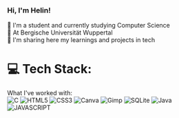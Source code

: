 
### Hi, I'm Helin!

🧸 I'm a student and currently studying Computer Science<br/>
🏫 At Bergische Universität Wuppertal<br/>
🌱 I'm sharing here my learnings and projects in tech<br/>

# 💻 Tech Stack:
What I've worked with:<br/>
![C](https://img.shields.io/badge/c-%2300599C.svg?style=for-the-badge&logo=c&logoColor=white) ![HTML5](https://img.shields.io/badge/html5-%23E34F26.svg?style=for-the-badge&logo=html5&logoColor=white) ![CSS3](https://img.shields.io/badge/css3-%231572B6.svg?style=for-the-badge&logo=css3&logoColor=white) ![Canva](https://img.shields.io/badge/Canva-%2300C4CC.svg?style=for-the-badge&logo=Canva&logoColor=white) ![Gimp](https://img.shields.io/badge/Gimp-657D8B?style=for-the-badge&logo=gimp&logoColor=FFFFFF) ![SQLite](https://img.shields.io/badge/sqlite-%2307405e.svg?style=for-the-badge&logo=sqlite&logoColor=white) ![Java](https://img.shields.io/badge/java-%23ED8B00.svg?style=for-the-badge&logo=openjdk&logoColor=white)<br/>
![JAVASCRIPT](https://img.shields.io/badge/JavaScript-323330?style=for-the-badge&logo=javascript&logoColor=F7DF1E)
